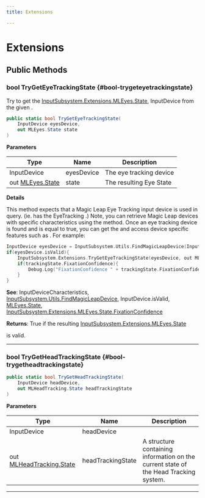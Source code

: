 ```yaml
---
title: Extensions

---
```


# Extensions










## Public Methods

### bool TryGetEyeTrackingState {#bool-trygeteyetrackingstate}

Try to get the [InputSubsystem.Extensions.MLEyes.State](/unity-api/api/UnityEngine.XR.MagicLeap/InputSubsystem/Extensions/MLEyes/UnityEngine.XR.MagicLeap.InputSubsystem.Extensions.MLEyes.State.md), InputDevice   from the given . 

```csharp
public static bool TryGetEyeTrackingState(
    InputDevice eyesDevice,
    out MLEyes.State state
)
```


**Parameters**

| Type | Name  | Description  | 
|--|--|--|
| InputDevice |eyesDevice|The eye tracking device|
| out [MLEyes.State](/unity-api/api/UnityEngine.XR.MagicLeap/InputSubsystem/Extensions/MLEyes/UnityEngine.XR.MagicLeap.InputSubsystem.Extensions.MLEyes.State.md) |state|The resulting Eye State|


**Details**



This method expects that a Magic Leap Eye Tracking input device is used in query. (ie. has the EyeTracking 
.) Note, you can retrieve Magic Leap devices with specific characteristics using the  method. Once an eye tracking device is found and  is equal to true, you can get the  and access device specific features such as . For example: 

```cpp
InputDevice eyesDevice = InputSubsystem.Utils.FindMagicLeapDevice(InputDeviceCharacteristics.EyeTracking | InputDeviceCharacteristics.TrackedDevice);
if(eyesDevice.isValid){
    InputSubsystem.Extensions.TryGetEyeTrackingState(eyesDevice, out MLEyes.State trackingState);
    if(trackingState.FixationConfidence){
        Debug.Log("FixationConfidence " + trackingState.FixationConfidence);
    }
}
```



**See**: InputDeviceCharacteristics, [InputSubsystem.Utils.FindMagicLeapDevice](/unity-api/api/UnityEngine.XR.MagicLeap/InputSubsystem/UnityEngine.XR.MagicLeap.InputSubsystem.Utils.md#inputdevice-findmagicleapdevice), InputDevice.isValid, [MLEyes.State](/unity-api/api/UnityEngine.XR.MagicLeap/InputSubsystem/Extensions/MLEyes/UnityEngine.XR.MagicLeap.InputSubsystem.Extensions.MLEyes.State.md), [InputSubsystem.Extensions.MLEyes.State.FixationConfidence](/unity-api/api/UnityEngine.XR.MagicLeap/InputSubsystem/Extensions/MLEyes/UnityEngine.XR.MagicLeap.InputSubsystem.Extensions.MLEyes.State.md#readonly-float-fixationconfidence)



**Returns**: True if the resulting [InputSubsystem.Extensions.MLEyes.State](/unity-api/api/UnityEngine.XR.MagicLeap/InputSubsystem/Extensions/MLEyes/UnityEngine.XR.MagicLeap.InputSubsystem.Extensions.MLEyes.State.md)


is valid. 



-----------

### bool TryGetHeadTrackingState {#bool-trygetheadtrackingstate}

```csharp
public static bool TryGetHeadTrackingState(
    InputDevice headDevice,
    out MLHeadTracking.State headTrackingState
)
```


**Parameters**

| Type | Name  | Description  | 
|--|--|--|
| InputDevice |headDevice||
| out [MLHeadTracking.State](/unity-api/api/UnityEngine.XR.MagicLeap/InputSubsystem/Extensions/MLHeadTracking/UnityEngine.XR.MagicLeap.InputSubsystem.Extensions.MLHeadTracking.State.md) |headTrackingState|A structure containing information on the current state of the Head Tracking system. |






-----------

